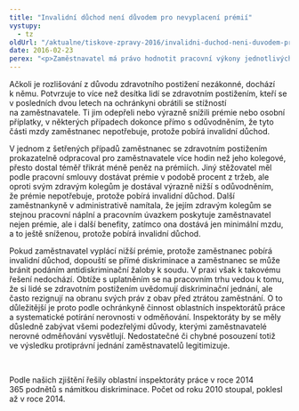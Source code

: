 ```yaml
---
title: "Invalidní důchod není důvodem pro nevyplacení prémií"
vystupy:
  - tz
oldUrl: "/aktualne/tiskove-zpravy-2016/invalidni-duchod-neni-duvodem-pro-nevyplaceni-premii"
date: 2016-02-23
perex: "<p>Zaměstnavatel má právo hodnotit pracovní výkony jednotlivých zaměstnanců a podle toho rozhodovat o výši prémií či osobního příplatku. Současně ale musí respektovat princip spravedlivé odměny a rovného zacházení se zaměstnanci. </p>"
---
```


<!-- imported from the old website -->

<p class="MsoNormal">Ačkoli je rozlišování z důvodu zdravotního postižení nezákonné,
dochází k němu. Potvrzuje to více než desítka lidí se zdravotním
postižením, kteří se v posledních dvou letech na ochránkyni obrátili se
stížností na zaměstnavatele. Ti jim odepřeli nebo výrazně snížili prémie nebo
osobní příplatky, v některých případech dokonce přímo s odůvodněním,
že tyto části mzdy zaměstnanec nepotřebuje, protože pobírá invalidní důchod. </p>

<p class="MsoNormal">V jednom z šetřených případů zaměstnanec se zdravotním
postižením prokazatelně odpracoval pro zaměstnavatele více hodin než jeho
kolegové, přesto dostal téměř třikrát méně peněz na prémiích. Jiný stěžovatel
měl podle pracovní smlouvy dostávat prémie v podobě procent z tržeb,
ale oproti svým zdravým kolegům je dostával výrazně nižší s odůvodněním,
že prémie nepotřebuje, protože pobírá invalidní důchod. Další zaměstnankyně
v administrativě namítala, že jejím zdravým kolegům se stejnou pracovní
náplní a pracovním úvazkem poskytuje zaměstnavatel nejen prémie, ale i další
benefity, zatímco ona dostává jen minimální mzdu, a to ještě sníženou, protože
pobírá invalidní důchod.</p>

<p class="MsoNormal">Pokud zaměstnavatel vyplácí nižší prémie, protože
zaměstnanec pobírá invalidní důchod, dopouští se přímé diskriminace a
zaměstnanec se může bránit podáním antidiskriminační žaloby k soudu. V praxi
však k takovému řešení nedochází. Obtíže s uplatněním se na pracovním trhu
vedou k tomu, že si lidé se zdravotním postižením uvědomují diskriminační
jednání, ale často rezignují na obranu svých práv z obav před ztrátou
zaměstnání. O to důležitější je proto podle ochránkyně činnost oblastních
inspektorátů práce a systematické potírání nerovnosti v odměňování. Inspektoráty
by se měly důsledně zabývat všemi podezřelými důvody, kterými zaměstnavatelé nerovné
odměňování vysvětlují. Nedostatečné či chybné posouzení totiž ve výsledku
protiprávní jednání zaměstnavatelů legitimizuje.</p>

<p class="MsoNormal"> </p>

<p class="MsoNormal">Podle našich zjištění řešily oblastní inspektoráty práce
v roce 2014 365 podnětů s námitkou diskriminace. Počet od roku 2010
stoupal, poklesl až v roce 2014.</p>
